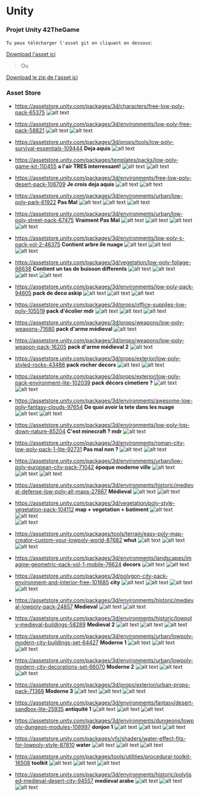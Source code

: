 # Unity
### Projet Unity 42TheGame

`Tu peux télécharger l'asset git en cliquant en dessous`:

[Download l'asset ici](https://github.com/Tolier83/Unity/raw/master/git-unity.unitypackage)

> Ou

[Download le zip de l'asset ici](https://github.com/Tolier83/Unity/raw/master/git-unity.rar)

### Asset Store

  + https://assetstore.unity.com/packages/3d/characters/free-low-poly-pack-65375 
  ![alt text](https://d2ujflorbtfzji.cloudfront.net/package-screenshot/e63d0d23-c297-4f55-ae1e-ef69d802972b_scaled.jpg)

  + https://assetstore.unity.com/packages/3d/environments/low-poly-free-pack-58821
  ![alt text](https://d2ujflorbtfzji.cloudfront.net/package-screenshot/5d2ad731-e6f0-469f-ba67-18daa2e32895_scaled.jpg)
  ![alt text](https://d2ujflorbtfzji.cloudfront.net/package-screenshot/e79c3fa4-a090-4ccd-85f5-c62dc529131d_scaled.jpg)
  
  + https://assetstore.unity.com/packages/3d/props/tools/low-poly-survival-essentials-109444 **Deja aquis**
  ![alt text](https://d2ujflorbtfzji.cloudfront.net/package-screenshot/7d0db806-2669-4dbb-9ed1-bcefd1f45a2c_scaled.jpg)
  
  + https://assetstore.unity.com/packages/templates/packs/low-poly-game-kit-110455 **a l'air TRES interressant!**
  ![alt text](https://d2ujflorbtfzji.cloudfront.net/package-screenshot/07d362bb-7f44-4e10-9375-b9cffa7ac3d5_scaled.jpg)
  ![alt text](https://d2ujflorbtfzji.cloudfront.net/package-screenshot/e8c9e023-a5da-46cd-aae6-f7682be298c8_scaled.jpg)
  
  + https://assetstore.unity.com/packages/3d/environments/free-low-poly-desert-pack-106709 **Je crois deja aquis**
  ![alt text](https://d2ujflorbtfzji.cloudfront.net/package-screenshot/8de153f6-c10c-4826-b815-54b27c1300b6_scaled.jpg)
  ![alt text](https://d2ujflorbtfzji.cloudfront.net/package-screenshot/456f3b03-8d3f-4638-bdb1-b758bb9208ac_scaled.jpg)
  
  + https://assetstore.unity.com/packages/3d/environments/urban/low-poly-park-61922 **Pas Mal**
  ![alt text](https://d2ujflorbtfzji.cloudfront.net/package-screenshot/c1365ea6-4ae9-4913-9ae9-e69bb5ae1186_scaled.jpg)
  ![alt text](https://d2ujflorbtfzji.cloudfront.net/package-screenshot/8465f8b8-3d68-4e09-8a8a-7d68a1552492_scaled.jpg)
  ![alt text](https://d2ujflorbtfzji.cloudfront.net/package-screenshot/fd0ae208-2b76-4f9c-bcae-19ab08f3a761_scaled.jpg)
  
  + https://assetstore.unity.com/packages/3d/environments/urban/low-poly-street-pack-67475 **Vraiment Pas Mal**
  ![alt text](https://d2ujflorbtfzji.cloudfront.net/package-screenshot/139f5de5-7cd6-4e6c-aed4-e897ae5afbd2_scaled.jpg)
  ![alt text](https://d2ujflorbtfzji.cloudfront.net/package-screenshot/9864faa4-4692-4e24-a5ef-9c1b9cbf484e_scaled.jpg)
  ![alt text](https://d2ujflorbtfzji.cloudfront.net/package-screenshot/9d264e0a-04be-4327-9c0d-67240d3f2038_scaled.jpg)
  ![alt text](https://d2ujflorbtfzji.cloudfront.net/package-screenshot/c502f3e3-1d9c-4107-b0b2-a01fc02be1c9_scaled.jpg)
   
   + https://assetstore.unity.com/packages/3d/environments/low-poly-s-pack-vol-2-46375 **Contient arbre ile nuage**
  ![alt text](https://d2ujflorbtfzji.cloudfront.net/package-screenshot/66aad450-3f4e-4d49-9517-60eaa0735039_scaled.jpg)
  ![alt text](https://d2ujflorbtfzji.cloudfront.net/package-screenshot/6b73098b-d23f-4aaf-877e-c4f6351fbdd1_scaled.jpg)
  ![alt text](https://d2ujflorbtfzji.cloudfront.net/package-screenshot/c83401ee-01de-4ebe-a0d4-880715b49b65_scaled.jpg)
   
  + https://assetstore.unity.com/packages/3d/vegetation/low-poly-foliage-66638 **Contient un tas de buisson differents**
  ![alt text](https://d2ujflorbtfzji.cloudfront.net/package-screenshot/191308ba-c079-450b-b62b-81efe5b0e23a_scaled.jpg)
  ![alt text](https://d2ujflorbtfzji.cloudfront.net/package-screenshot/cf8c32ec-5168-4e0e-857b-709688359f8a_scaled.jpg)
  ![alt text](https://d2ujflorbtfzji.cloudfront.net/package-screenshot/8e59710d-6384-49b5-8f01-c54ea1744906_scaled.jpg)
  ![alt text](https://d2ujflorbtfzji.cloudfront.net/package-screenshot/b4ce8e1f-3c38-4d56-92eb-cc4702c731ea_scaled.jpg)
  
  + https://assetstore.unity.com/packages/3d/environments/low-poly-pack-94605 **pack de deco askip**
  ![alt text](https://d2ujflorbtfzji.cloudfront.net/package-screenshot/bd3f3afb-8fde-42d5-87a3-3b9ba010cb57_scaled.jpg)
  ![alt text](https://d2ujflorbtfzji.cloudfront.net/package-screenshot/b5238c7b-2bb5-4b3f-98bf-ad1edd7fd249_scaled.jpg)
  ![alt text](https://d2ujflorbtfzji.cloudfront.net/package-screenshot/1b63f449-2a94-48ab-8224-b174a36148b4_scaled.jpg)
  
  + https://assetstore.unity.com/packages/3d/props/office-supplies-low-poly-105519 **pack d'écolier mdr**
  ![alt text](https://d2ujflorbtfzji.cloudfront.net/key-image/99a30a5e-45c6-49f5-99ca-3430fc680cbd.jpg)
  ![alt text](https://d2ujflorbtfzji.cloudfront.net/package-screenshot/5732ffc2-512e-4f21-88a1-48b856dfc764_scaled.jpg)
  ![alt text](https://d2ujflorbtfzji.cloudfront.net/package-screenshot/8c489bbb-a214-41d7-ac0f-3a27c7749e6b_scaled.jpg)
  
  + https://assetstore.unity.com/packages/3d/props/weapons/low-poly-weapons-71680 **pack d'arme médieval**
  ![alt text](https://d2ujflorbtfzji.cloudfront.net/package-screenshot/70a065f7-ee79-469c-865b-ac1746bff708_scaled.jpg)
  
  + https://assetstore.unity.com/packages/3d/props/weapons/low-poly-weapon-pack-16205 **pack d'arme médieval 2**
  ![alt text](https://d2ujflorbtfzji.cloudfront.net/package-screenshot/1ad9f4a5-11f4-4508-87b9-a99657ed2a64_scaled.jpg)
  
  + https://assetstore.unity.com/packages/3d/props/exterior/low-poly-styled-rocks-43486 **pack rocher decors**
  ![alt text](https://d2ujflorbtfzji.cloudfront.net/package-screenshot/abd90057-c5e4-4ebb-a960-25cf947b8a6a_scaled.jpg)
  ![alt text](https://d2ujflorbtfzji.cloudfront.net/package-screenshot/949b41aa-ac94-431a-b467-cf3f3dafce06_scaled.jpg)
   
  + https://assetstore.unity.com/packages/3d/props/exterior/low-poly-pack-environment-lite-102039 **pack décors cimetiere ?**
  ![alt text](https://d2ujflorbtfzji.cloudfront.net/package-screenshot/131e6bed-b647-49b1-a4dd-131128de81b1_scaled.jpg)
  ![alt text](https://d2ujflorbtfzji.cloudfront.net/package-screenshot/f6bc4797-8c85-46d8-a425-22be400d8178_scaled.jpg)
   
   + https://assetstore.unity.com/packages/3d/environments/awesome-low-poly-fantasy-clouds-97654 **De quoi avoir la tete dans les nuage**
  ![alt text](https://d2ujflorbtfzji.cloudfront.net/package-screenshot/1a7bd2ff-2900-497c-b803-9d904259d456_scaled.jpg)
  ![alt text](https://d2ujflorbtfzji.cloudfront.net/package-screenshot/81aad9e3-1a41-4465-a69d-0dc6ba742071_scaled.jpg)
   
   + https://assetstore.unity.com/packages/3d/environments/low-poly-top-down-nature-85204 **C'est minecraft ? mdr**
  ![alt text](https://d2ujflorbtfzji.cloudfront.net/package-screenshot/ca41c267-d7a8-45b5-ab83-433dab48fdf1_scaled.jpg)
   
  + https://assetstore.unity.com/packages/3d/environments/roman-city-low-poly-pack-1-lite-92731 **Pas mal non ?**
  ![alt text](https://d2ujflorbtfzji.cloudfront.net/package-screenshot/a5605f0c-ef99-4ae6-9b58-e6011f6b94dd_scaled.jpg)
  ![alt text](https://d2ujflorbtfzji.cloudfront.net/package-screenshot/32b35791-bd3e-4307-b827-4022ff95a8be_scaled.jpg)
   
  + https://assetstore.unity.com/packages/3d/environments/urban/low-poly-european-city-pack-71042 **époque moderne ville**
  ![alt text](https://d2ujflorbtfzji.cloudfront.net/package-screenshot/03ca2863-9650-4df1-8721-8fed7d68c62b_scaled.jpg)
  ![alt text](https://d2ujflorbtfzji.cloudfront.net/package-screenshot/f9fac7ee-3a95-407b-8416-43aca9f2f785_scaled.jpg)
  ![alt text](https://d2ujflorbtfzji.cloudfront.net/package-screenshot/47177198-0b58-4e1c-b4be-5c022f874eeb_scaled.jpg)
   
  + https://assetstore.unity.com/packages/3d/environments/historic/medieval-defense-low-poly-all-maps-27667 **Médieval**
  ![alt text](https://d2ujflorbtfzji.cloudfront.net/package-screenshot/d1b7f4a7-1274-403b-9e8d-09387e375e86_scaled.jpg)
  ![alt text](https://d2ujflorbtfzji.cloudfront.net/package-screenshot/6c7df8f0-e6f5-414a-b0e9-cd24171b412a_scaled.jpg)
   
  + https://assetstore.unity.com/packages/3d/vegetation/poly-style-vegetation-pack-104112 **map + vegetation + batiment**
  ![alt text](https://d2ujflorbtfzji.cloudfront.net/package-screenshot/3cc39665-68c4-4657-8bb5-62916da4c1c4_scaled.jpg)
  ![alt text](https://d2ujflorbtfzji.cloudfront.net/package-screenshot/19031d15-c1f5-4786-ae13-8dc650906924_scaled.jpg)   
  ![alt text](https://d2ujflorbtfzji.cloudfront.net/package-screenshot/58555690-329c-49f5-b4c2-a4dac2298ed6_scaled.jpg) 
   
  + https://assetstore.unity.com/packages/tools/terrain/easy-poly-map-creator-custom-your-lowpoly-world-87682 **whut**
  ![alt text](https://d2ujflorbtfzji.cloudfront.net/package-screenshot/677663eb-51b4-493a-b2a8-74e914021587_scaled.jpg)
  ![alt text](https://d2ujflorbtfzji.cloudfront.net/package-screenshot/e80ebd3d-2c42-4afc-8ba9-d2fa74cb064e_scaled.jpg)   
  ![alt text](https://d2ujflorbtfzji.cloudfront.net/key-image/269ee3e7-6edb-40d6-b390-2434c158eaac.jpg)   
   
  + https://assetstore.unity.com/packages/3d/environments/landscapes/imagine-geometric-pack-vol-1-mobile-76624 **decors**
  ![alt text](https://d2ujflorbtfzji.cloudfront.net/package-screenshot/2db2f2f3-961e-4bb9-8b44-403a4fd431b9_scaled.jpg)
  ![alt text](https://d2ujflorbtfzji.cloudfront.net/package-screenshot/85056d8f-4b7a-41ff-9d5c-e74a9edcf3da_scaled.jpg)  
  
   + https://assetstore.unity.com/packages/3d/polygon-city-pack-environment-and-interior-free-101685 **city**
  ![alt text](https://d2ujflorbtfzji.cloudfront.net/package-screenshot/5110ec7a-3fcc-4a0a-b44f-cd8af4c4aa0a_scaled.jpg)
  ![alt text](https://d2ujflorbtfzji.cloudfront.net/package-screenshot/252e04e6-6b80-4cbf-8853-c1ca62d20f3f_scaled.jpg) 
  ![alt text](https://d2ujflorbtfzji.cloudfront.net/package-screenshot/c9577919-1b1f-4b19-9b7d-31d188f992bc_scaled.jpg)
  ![alt text](https://d2ujflorbtfzji.cloudfront.net/package-screenshot/78dcbb56-0c25-425a-97c4-27fa6000f9e8_scaled.jpg)
  
  + https://assetstore.unity.com/packages/3d/environments/historic/medieval-lowpoly-pack-24857 **Medieval**
  ![alt text](https://d2ujflorbtfzji.cloudfront.net/package-screenshot/ab1650d6-91af-44a4-9534-cd598d76f877_scaled.jpg)
  ![alt text](https://d2ujflorbtfzji.cloudfront.net/package-screenshot/96fe3e67-5c69-48dc-8f27-0dabb2985879_scaled.jpg) 
  
  + https://assetstore.unity.com/packages/3d/environments/historic/lowpoly-medieval-buildings-58289 **Medieval 2**
  ![alt text](https://d2ujflorbtfzji.cloudfront.net/package-screenshot/dc0d62dc-3fc8-4bc8-91f9-b0654d6e3601_scaled.jpg)
  ![alt text](https://d2ujflorbtfzji.cloudfront.net/package-screenshot/8bb38372-1e27-4eac-b9d7-58acd5eca23a_scaled.jpg) 
  ![alt text](https://d2ujflorbtfzji.cloudfront.net/package-screenshot/0331465f-b260-4f42-b138-ed323a45d0b4_scaled.jpg)
  
  + https://assetstore.unity.com/packages/3d/environments/urban/lowpoly-modern-city-buildings-set-64427 **Moderne 1**
  ![alt text](https://d2ujflorbtfzji.cloudfront.net/key-image/82299765-d45a-4899-98e6-e3f0b6e66840.jpg)
  ![alt text](https://d2ujflorbtfzji.cloudfront.net/package-screenshot/eb447c82-ee67-41ec-85d6-30ddeb21e28b_scaled.jpg) 
  ![alt text](https://d2ujflorbtfzji.cloudfront.net/package-screenshot/2c979d26-eedf-46da-a970-98e81b0ea272_scaled.jpg)
   
  + https://assetstore.unity.com/packages/3d/environments/urban/lowpoly-modern-city-decorations-set-66070 **Moderne 2**
  ![alt text](https://d2ujflorbtfzji.cloudfront.net/key-image/0f0fbed1-a605-4208-80be-da59e6b8da66.jpg)
  ![alt text](https://d2ujflorbtfzji.cloudfront.net/package-screenshot/11c2a894-303d-466d-9b8c-e3573dafadcb_scaled.jpg) 
  ![alt text](https://d2ujflorbtfzji.cloudfront.net/package-screenshot/90f902ba-d9e4-458b-bbb8-bebd232982d1_scaled.jpg)
  
  + https://assetstore.unity.com/packages/3d/props/exterior/urban-props-pack-71368 **Moderne 3**
  ![alt text](https://d2ujflorbtfzji.cloudfront.net/key-image/f4f276d3-b549-4d22-97e5-5221d7ae109c.jpg)
  ![alt text](https://d2ujflorbtfzji.cloudfront.net/package-screenshot/90e3ef3b-989d-4ab0-9858-58c04a425d28_scaled.jpg) 
  ![alt text](https://d2ujflorbtfzji.cloudfront.net/package-screenshot/a2eda30d-a0fa-413b-9b7e-70bff801d6e4_scaled.jpg)
  
  + https://assetstore.unity.com/packages/3d/environments/fantasy/desert-sandbox-lite-25935 **antiquité 1**
  ![alt text](https://d2ujflorbtfzji.cloudfront.net/key-image/f94d4039-6fe6-4b50-b93b-2fa45e31df74.jpg)
  ![alt text](https://d2ujflorbtfzji.cloudfront.net/package-screenshot/761c1b5f-51c7-4748-92a8-9ae9ec9b887e_scaled.jpg) 
  ![alt text](https://d2ujflorbtfzji.cloudfront.net/package-screenshot/5bf5264a-0a10-4c1f-b966-bdc801a1a342_scaled.jpg)
  
  + https://assetstore.unity.com/packages/3d/environments/dungeons/lowpoly-dungeon-modules-108997 **donjon 1**
  ![alt text](https://d2ujflorbtfzji.cloudfront.net/key-image/f761c651-50ac-44e9-8ea0-17d8319d8a16.jpg)
  ![alt text](https://d2ujflorbtfzji.cloudfront.net/package-screenshot/c5c3cc08-545f-4efe-851a-e62c2bd7a5f6_scaled.jpg) 
  ![alt text](https://d2ujflorbtfzji.cloudfront.net/package-screenshot/b78166a3-22d8-4607-b776-645d98ec4a3b_scaled.jpg)
  
  + https://assetstore.unity.com/packages/vfx/shaders/water-effect-fits-for-lowpoly-style-87810 **water**
  ![alt text](https://d2ujflorbtfzji.cloudfront.net/package-screenshot/c5a021c9-4317-47d2-85bf-d3e5ac2a4593_scaled.jpg)
  ![alt text](https://d2ujflorbtfzji.cloudfront.net/package-screenshot/c7fa5752-4320-42a2-a92b-09e9bf7550bb_scaled.jpg) 
  ![alt text](https://d2ujflorbtfzji.cloudfront.net/package-screenshot/0eec3e41-bc50-43be-80cf-a501af7f9ee5_scaled.jpg)
  
  + https://assetstore.unity.com/packages/tools/utilities/procedural-toolkit-16508 **toolkit**
  ![alt text](https://d2ujflorbtfzji.cloudfront.net/package-screenshot/70e021db-84b9-4acc-a2aa-72bbda010bef_scaled.jpg)
  ![alt text](https://d2ujflorbtfzji.cloudfront.net/package-screenshot/114485b1-83ae-4507-b4cb-d3e5622968c6_scaled.jpg) 
  ![alt text](https://d2ujflorbtfzji.cloudfront.net/package-screenshot/19e949af-3a79-4fd9-b2a7-d8dbb4072781_scaled.jpg)
  
  + https://assetstore.unity.com/packages/3d/environments/historic/polylised-medieval-desert-city-94557 **medieval arabe**
  ![alt text](https://d2ujflorbtfzji.cloudfront.net/key-image/320b2dc2-3472-41ff-bc0f-8ae580c9b25b.jpg)
  ![alt text](https://d2ujflorbtfzji.cloudfront.net/package-screenshot/a8c10f99-981e-4b4b-b889-bd0438e167c0_scaled.jpg) 
  ![alt text](https://d2ujflorbtfzji.cloudfront.net/package-screenshot/f1397317-7140-4c02-b948-74f8a9b82e63_scaled.jpg)

